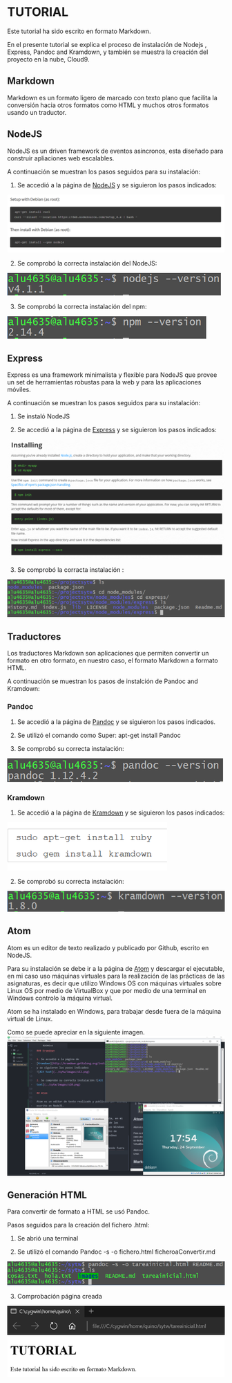# TUTORIAL
Este tutorial ha sido escrito en formato Markdown.

En el presente tutorial se explica el proceso de instalación de Nodejs , Express, Pandoc and Kramdown, y también se muestra la creación del proyecto en la nube, Cloud9.

## Markdown

Markdown es un formato ligero de marcado con texto plano que facilita la conversión hacia otros formatos como HTML y muchos otros formatos  usando un traductor.

##  NodeJS

NodeJS es un driven framework de eventos asincronos, esta diseñado para construir apliaciones web escalables.

A continuación se muestran los pasos seguidos para su instalación:

1. Se accedió a la página de [NodeJS](https://nodejs.org/en/download/package-manager/) y se siguieron los pasos indicados:

![nodejs](images/snode1.PNG "nodejs")

2. Se comprobó la correcta instalación del NodeJS:

![nodejs2](images/s9.PNG "nodejs2")

3. Se comprobó la correcta instalación del npm:

![nodejs3](images/s8.PNG "nodejs3")



##  Express

Express es una  framework minimalista y flexible para NodeJS que provee un set de herramientas robustas para la web y para las aplicaciones móviles.

A continuación se muestran los pasos seguidos para su instalación:

1. Se instaló NodeJS

2. Se accedió a la página de [Express](http://expressjs.com/starter/installing.html) y se siguieron los pasos indicados:

![Express](images/s6.PNG "Express")

3. Se comprobó la corracta instalación :

![Express2](images/s66.PNG "Express2")


##  Traductores

Los traductores Markdown son aplicaciones que permiten convertir un formato en otro formato, en nuestro caso, el formato Markdown a formato HTML.

A continuación se muestran los pasos de instalción de Pandoc and Kramdown:

### Pandoc

1. Se accedió a la página de [Pandoc](http://pandoc.org/installing.html) y se siguieron los pasos indicados.

2. Se utilizó el comando como Super: apt-get install Pandoc

3. Se comprobó su correcta instalación:

![Pandoc](images/s7.PNG "Pandoc")

### Kramdown

1. Se accedió a la página de [Kramdown](http://kramdown.gettalong.org/installation.html) y se siguieron los pasos indicados:

![Kramdown](images/s12.PNG "Kramdown")

2. Se comprobó su correcta instalación:

![Kramdown2](images/s10.PNG "Kramdown2")

## Atom

Atom es un editor de texto realizado y publicado por Github, escrito en NodeJS.

Para su instalación se debe ir a la página de [Atom](https://atom.io/) y descargar el ejecutable, en mi caso uso máquinas virtuales para la realización de las prácticas de las asignaturas, es decir que utilizo Windows OS con máquinas virtuales sobre Linux OS por medio de VirtualBox y que por medio de una terminal en Windows controlo la máquina virtual.

Atom se ha instalado en Windows, para trabajar desde fuera de la máquina virtual de Linux.

Como se puede apreciar en la siguiente imagen.
![sywt](images/s13.PNG "sywt")


## Generación HTML

Para convertir de formato a HTML se usó Pandoc.

Pasos seguidos para la creación del fichero .html:

1. Se abrió una terminal

2. Se utilizó el comando Pandoc -s -o fichero.html ficheroaConvertir.md

![pandocHTML](images/s14.PNG "pHTML")

3. Comprobación página creada

![pandocHTML2](images/s15.PNG "pHTML2")
